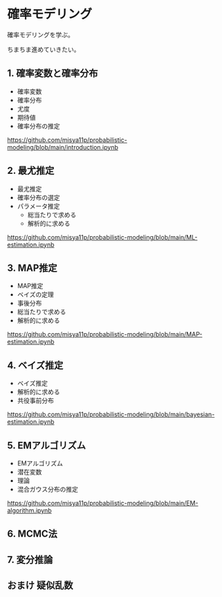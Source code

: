 # 確率モデリング

確率モデリングを学ぶ。

ちまちま進めていきたい。

## 1. 確率変数と確率分布

- 確率変数
- 確率分布
- 尤度
- 期待値
- 確率分布の推定

https://github.com/misya11p/probabilistic-modeling/blob/main/introduction.ipynb

## 2. 最尤推定

- 最尤推定
- 確率分布の選定
- パラメータ推定
    - 総当たりで求める
    - 解析的に求める

https://github.com/misya11p/probabilistic-modeling/blob/main/ML-estimation.ipynb

## 3. MAP推定

- MAP推定
- ベイズの定理
- 事後分布
- 総当たりで求める
- 解析的に求める

https://github.com/misya11p/probabilistic-modeling/blob/main/MAP-estimation.ipynb

## 4. ベイズ推定

- ベイズ推定
- 解析的に求める
- 共役事前分布

https://github.com/misya11p/probabilistic-modeling/blob/main/bayesian-estimation.ipynb

## 5. EMアルゴリズム

- EMアルゴリズム
- 潜在変数
- 理論
- 混合ガウス分布の推定

https://github.com/misya11p/probabilistic-modeling/blob/main/EM-algorithm.ipynb

## 6. MCMC法

## 7. 変分推論

## おまけ 疑似乱数
